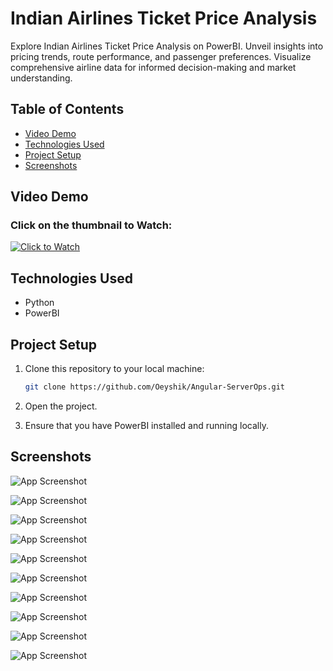 # Indian Airlines Ticket Price Analysis
Explore Indian Airlines Ticket Price Analysis on PowerBI. Unveil insights into pricing trends, route performance, and passenger preferences. Visualize comprehensive airline data for informed decision-making and market understanding.

## Table of Contents
- [Video Demo](#video-demo)
- [Technologies Used](#technologies-used)
- [Project Setup](#project-setup)
- [Screenshots](#screenshots)

## Video Demo

### Click on the thumbnail to Watch:

[![Click to Watch](https://drive.google.com/uc?id=1T1JDkITZZBdhmOLdG5Tf9OCksxKVJ5Jq)](https://drive.google.com/file/d/1sMwqlqcpH-LD5XWSzrycvQEVxlwxm2Lr/view?usp=sharing)

## Technologies Used
- Python
- PowerBI

## Project Setup
1. Clone this repository to your local machine:

   ```bash
   git clone https://github.com/Oeyshik/Angular-ServerOps.git

2. Open the project.

3. Ensure that you have PowerBI installed and running locally.


## Screenshots
![App Screenshot](https://drive.google.com/uc?id=1tACMNKpOlIZlW8M4orUlLc8YINo6IOiF)

![App Screenshot](https://drive.google.com/uc?id=1X2xfDeI_OFWi127OvZiDyzdihHj8EE84)

![App Screenshot](https://drive.google.com/uc?id=1kVg1qCSbJcxOsUvlOUhMVLuQMhaJxwem)

![App Screenshot](https://drive.google.com/uc?id=1KdR6dpSloVR_4ZRBQ4i7PXunJOjMpSc3)

![App Screenshot](https://drive.google.com/uc?id=1kbnhAKi8sorqxEgxWRgyZGJ6QFraW6Fd)

![App Screenshot](https://drive.google.com/uc?id=1EocOU8TEBNsVtSGkVPpGTODbC4d8pYLP)

![App Screenshot](https://drive.google.com/uc?id=160hpzyVe7TCqodtwV4AqHQri3jMeZIDC)

![App Screenshot](https://drive.google.com/uc?id=1NfNMWEmKl1ulZErNzyFzjpvrGdAMEQFe)

![App Screenshot](https://drive.google.com/uc?id=1YRgDsaexTRS_0XzL_ctg--B1D9gGwEdA)

![App Screenshot](https://drive.google.com/uc?id=12VYFzoiOCCqhhSN7X9QVmMfWYxhnZKKp)
